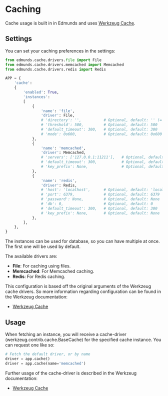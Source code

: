 
# Caching

Cache usage is built in in Edmunds and uses
[Werkzeug Cache](http://werkzeug.pocoo.org/docs/0.12/contrib/cache/).

## Settings

You can set your caching preferences in the settings:
```python
from edmunds.cache.drivers.file import File
from edmunds.cache.drivers.memcached import Memcached
from edmunds.cache.drivers.redis import Redis

APP = {
    'cache':
    {
        'enabled': True,
        'instances':
        [
            {
                'name': 'file',
                'driver': File,
                # 'directory': '',          # Optional, default: '' (= logs/)
                # 'threshold': 500,         # Optional, default: 500
                # 'default_timeout': 300,   # Optional, default: 300
                # 'mode': 0o600,            # Optional, default: 0o600
            },
            {
                'name': 'memcached',
                'driver': Memcached,
                # 'servers': ['127.0.0.1:11211'],   # Optional, default: ['127.0.0.1:11211']
                # 'default_timeout': 300,           # Optional, default: 300
                # 'key_prefix': None,               # Optional, default: None
            },
            {
                'name': 'redis',
                'driver': Redis,
                # 'host': 'localhost',      # Optional, default: 'localhost'
                # 'port': 6379,             # Optional, default: 6379
                # 'password': None,         # Optional, default: None
                # 'db': 0,                  # Optional, default: 0
                # 'default_timeout': 300,   # Optional, default: 300
                # 'key_prefix': None,       # Optional, default: None
            },
        ],
    },
}
```
The instances can be used for database, so you can have multiple at once.
The first one will be used by default.

The available drivers are:

- **File**: For caching using files.
- **Memcached**: For Memcached caching.
- **Redis**: For Redis caching.

This configuration is based off the original arguments of the Werkzeug cache
drivers. So more information regarding configuration can be found in the
Werkzeug documentation:

* [Werkzeug Cache](http://werkzeug.pocoo.org/docs/0.12/contrib/cache/)


## Usage

When fetching an instance, you will receive a cache-driver
(werkzeug.contrib.cache.BaseCache) for the specified cache instance.
You can request one like so:
```python
# Fetch the default driver, or by name
driver = app.cache()
driver = app.cache(name='memcached')
```

Further usage of the cache-driver is described in the Werkzeug documentation:

* [Werkzeug Cache](http://werkzeug.pocoo.org/docs/0.12/contrib/cache/)
